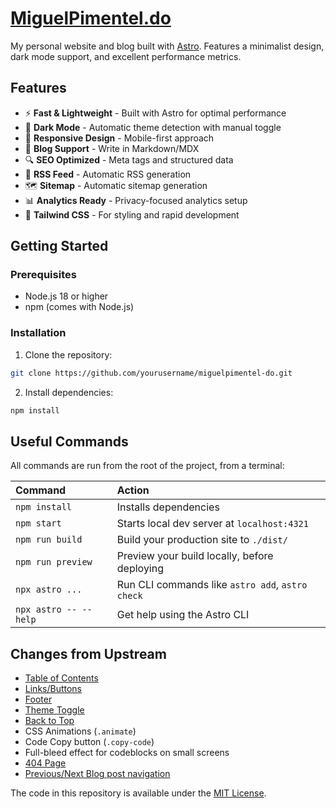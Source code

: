# [MiguelPimentel.do](https://miguelpimentel.do/)

My personal website and blog built with [Astro](https://astro.build/). Features a minimalist design, dark mode support, and excellent performance metrics.

## Features

- ⚡️ **Fast & Lightweight** - Built with Astro for optimal performance
- 🌙 **Dark Mode** - Automatic theme detection with manual toggle
- 📱 **Responsive Design** - Mobile-first approach
- 📝 **Blog Support** - Write in Markdown/MDX
- 🔍 **SEO Optimized** - Meta tags and structured data
- 📰 **RSS Feed** - Automatic RSS generation
- 🗺️ **Sitemap** - Automatic sitemap generation
- 📊 **Analytics Ready** - Privacy-focused analytics setup
- 🎨 **Tailwind CSS** - For styling and rapid development

## Getting Started

### Prerequisites

- Node.js 18 or higher
- npm (comes with Node.js)

### Installation

1. Clone the repository:

```bash
git clone https://github.com/yourusername/miguelpimentel-do.git
```

2. Install dependencies:

```bash
npm install
```

## Useful Commands

All commands are run from the root of the project, from a terminal:

| Command               | Action                                           |
| :-------------------- | :----------------------------------------------- |
| `npm install`         | Installs dependencies                            |
| `npm start`           | Starts local dev server at `localhost:4321`      |
| `npm run build`       | Build your production site to `./dist/`          |
| `npm run preview`     | Preview your build locally, before deploying     |
| `npx astro ...`       | Run CLI commands like `astro add`, `astro check` |
| `npx astro -- --help` | Get help using the Astro CLI                     |

## Changes from Upstream

- [Table of Contents](./src/components/TableOfContents.astro)
- [Links/Buttons](./src/components/Link.astro)
- [Footer](./src/components/Footer.astro)
- [Theme Toggle](./src/components/ThemeToggle.astro)
- [Back to Top](./src/components/BackToTop.astro)
- CSS Animations (`.animate`)
- Code Copy button (`.copy-code`)
- Full-bleed effect for codeblocks on small screens
- [404 Page](./src/pages/404.astro)
- [Previous/Next Blog post navigation](./src/components/PostNavigation.astro)

The code in this repository is available under the [MIT License](LICENSE).
